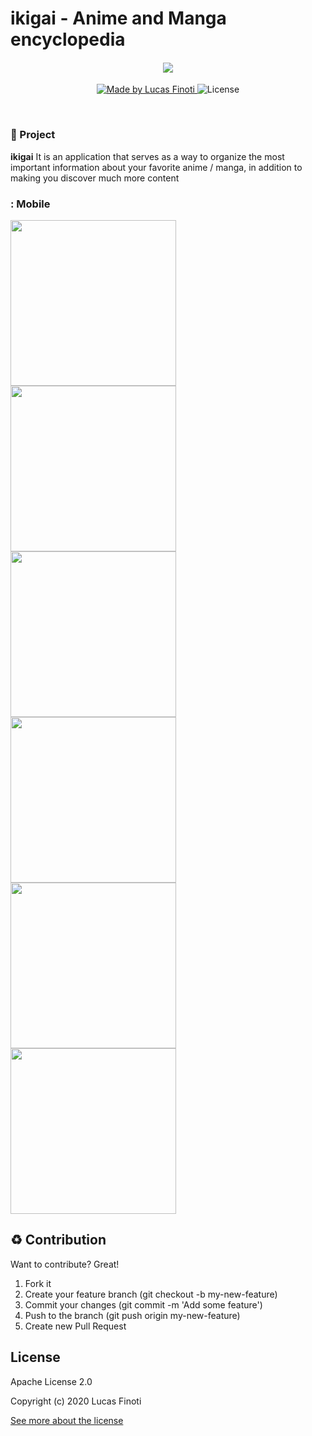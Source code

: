 
# ikigai - Anime and Manga encyclopedia
  
  

<h4  align="center">
 

<img  src="https://wallup.net/wp-content/uploads/2016/01/98590-minimalism-Nippon-origami-digital_art-waves-Japan-birds-Nihon.jpg"/><br> 

<b></b> 

</h4> 

<p  align="center"> 

<a  href="https://lucasfinoti.netlify.app">


<img  alt="Made by Lucas Finoti"  src="https://img.shields.io/badge/made%20by-LucasFinoti-red">

</a>
  
<img  alt="License"  src="https://img.shields.io/badge/license-Apache 2.0-red">
  
</p>

<br>



### :muscle: Project

<b>ikigai</b> It is an application that serves as a way to organize the most important information about your favorite anime / manga, in addition to making you discover much more content



</p>

### : Mobile

<p>

<img  src="./assets/screenshots/1.png"  width=265/>

<img  src="./assets/screenshots/2.png"  width=265/>

<img  src="./assets/screenshots/3.png"  width=265/>

<img  src="./assets/screenshots/4.png"  width=265/>

<img  src="./assets/screenshots/5.png"  width=265/>

<img  src="./assets/screenshots/6.png"  width=265/>

</p>

## :recycle:  Contribution

Want to contribute? Great!

1. Fork it
2. Create your feature branch (git checkout -b my-new-feature)
3. Commit your changes (git commit -m 'Add some feature')
4. Push to the branch (git push origin my-new-feature)
5. Create new Pull Request


## License

Apache License 2.0

Copyright (c) 2020 Lucas Finoti

[See more about the license][LICENSE]

[LICENSE]: <https://github.com/FinotiLucas/All-Nihon/blob/master/LICENSE>
